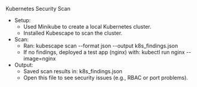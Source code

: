 Kubernetes Security Scan

- Setup:
  - Used Minikube to create a local Kubernetes cluster.
  - Installed Kubescape to scan the cluster.
- Scan:
  - Ran: kubescape scan --format json --output k8s_findings.json
  - If no findings, deployed a test app (nginx) with: kubectl run nginx --image=nginx
- Output:
  - Saved scan results in: k8s_findings.json
  - Open this file to see security issues (e.g., RBAC or port problems).

